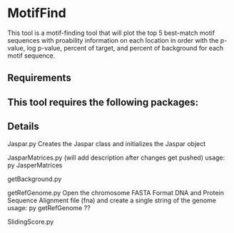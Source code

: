 # MotifFind

This tool is a motif-finding tool that will plot the top 5 best-match motif sequences with proability information on each location in order with the p-value, log p-value, percent of target, and percent of background for each motif sequence.

## Requirements 
This tool requires the following packages:
- 

## Details 

Jaspar.py 
Creates the Jaspar class and initializes the Jaspar object

JasparMatrices.py
(will add description after changes get pushed)
usage: py JasperMatrices <JASPER file>

getBackground.py


getRefGenome.py
Open the chromosome FASTA Format DNA and Protein Sequence Alignment file (fna) and create a single string of the genome 
usage: py getRefGenome <fna file> ?? 

SlidingScore.py